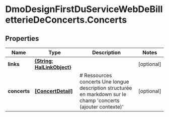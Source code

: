 # DmoDesignFirstDuServiceWebDeBilletterieDeConcerts.Concerts

## Properties
Name | Type | Description | Notes
------------ | ------------- | ------------- | -------------
**links** | [**{String: HalLinkObject}**](HalLinkObject.md) |  | [optional] 
**concerts** | [**[ConcertDetail]**](ConcertDetail.md) | # Ressources concerts Une longue description structurée en markdown sur le champ &#x27;concerts (ajouter contexte)&#x27;  | [optional] 
